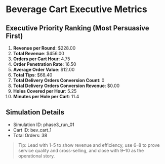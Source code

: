 # Beverage Cart Executive Metrics

## Executive Priority Ranking (Most Persuasive First)
1. **Revenue per Round**: $228.00
2. **Total Revenue**: $456.00
3. **Orders per Cart Hour**: 4.75
4. **Order Penetration Rate**: 16.50
5. **Average Order Value**: $12.00
6. **Total Tips**: $68.40
7. **Total Delivery Orders Conversion Count**: 0
8. **Total Delivery Orders Conversion Revenue**: $0.00
9. **Holes Covered per Hour**: 5.25
10. **Minutes per Hole per Cart**: 11.4

## Simulation Details
- Simulation ID: phase3_run_01
- Cart ID: bev_cart_1
- Total Orders: 38

> Tip: Lead with 1–5 to show revenue and efficiency, use 6–8 to prove service quality and cross-selling, and close with 9–10 as the operational story.
